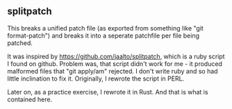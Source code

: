 splitpatch
----------
This breaks a unified patch file (as exported from something like
"git format-patch") and breaks it into a seperate patchfile per file
being patched.

It was inspired by https://github.com/jaalto/splitpatch, which is a ruby
script I found on github.  Problem was, that script didn't work for me - it
produced malformed files that "git apply/am" rejected.  I don't write ruby and
so had little inclination to fix it.  Originally, I rewrote the script in PERL.

Later on, as a practice exercise, I rewrote it in Rust.  And that is what is
contained here.
